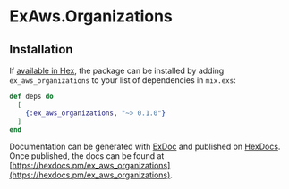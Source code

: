 # ExAws.Organizations

## Installation

If [available in Hex](https://hex.pm/docs/publish), the package can be installed
by adding `ex_aws_organizations` to your list of dependencies in `mix.exs`:

```elixir
def deps do
  [
    {:ex_aws_organizations, "~> 0.1.0"}
  ]
end
```

Documentation can be generated with [ExDoc](https://github.com/elixir-lang/ex_doc)
and published on [HexDocs](https://hexdocs.pm). Once published, the docs can
be found at [https://hexdocs.pm/ex_aws_organizations](https://hexdocs.pm/ex_aws_organizations).

